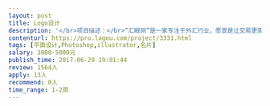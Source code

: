 ```yaml
---                
layout: post       
title: Logo设计           
description: '</br>项目描述：</br>“汇眼网”是一家专注于外汇行业，愿景是让交易更简单的产业媒体，现征集logo一枚，希望能一目了然凸显我司所在行业以及”眼睛“这一意象所蕴含的想象空间。要求logo是正方形，可以围绕”汇眼“这两个汉字进行设计，一经采用知识版权归属我司。</br></br>网址：</br>www.huiyan.trade</br>'     
contenturl: https://pro.lagou.com/project/3331.html      
tags: [平面设计,Photoshop,illustrator,名片]            
salary: 3000-5000元          
publish_time: 2017-06-29 19:01:44         
review: 1564人                   
apply: 13人                   
recommend: 0人                   
time_range: 1-2周              
---                 
```

